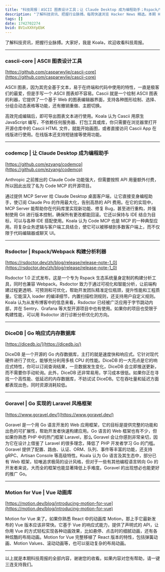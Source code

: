 ```yaml
---
title: "科技周报｜ASCII 图表设计工具；让 Claude Desktop 成为编程助手；Rspack/Webpack 构建分析利器"
description: "了解科技资讯、把握行业脉搏。每周快速浏览 Hacker News 精选。本期 Hacker Newsletter 地址：https://buttondown.com/hacker-newsletter/archive/hacker-newsletter-738/"
tags: []
date: 1742702274
bvid: BV1vXXhYpEbK
---
```

了解科技资讯，把握行业脉搏。大家好，我是 Koala，欢迎收看科技周报。

---
### cascii-core | ASCII 图表设计工具
[https://github.com/casparwylie/cascii-core](https://github.com/casparwylie/cascii-core)

ASCII 图表，因为其完全基于文本，易于在终端和代码中使用的特性，一直是极客们的最爱，但是手写一个 ASCII 图表却不容易。Cascii 就是一个绘制 ASCII 图表的利器，它提供了一个基于 Web 的图表编辑器界面，支持各种图形绘制、选择、分组合动态表格等功能，还有撤销重做、主题切换。

高效完成编辑后，即可导出图表文本进行使用。Koala 认为 Cascii 用原生 JavaScript 编写，不依赖任何服务器、打包工具或库，你只需要在浏览器里打开开源仓库中的 Cascii HTML 文件，就能开始画图，或者直接访问 Cascii App 在线版进行使用。在线版本还支持短链接等使用功能。

---
### codemcp | 让 Claude Desktop 成为编程助手
[https://github.com/ezyang/codemcp](https://github.com/ezyang/codemcp)

Anthropic 之前推出的 Claude Code 功能强大，但需要按照 API 用量额外付费，所以因此出现了名为 Code MCP 的开源项目。

通过提供 MCP Server 给 Claude Desktop 桌面客户端，让它直接变身编程助手，使订阅 Claude Pro 的作用最大化，告别高昂的 API 费用。在它的实现中，MCP Server 能帮助你在代码库里实现新功能、修复 Bug，甚至进行重构，并强制使用 Git 进行版本控制，确保所有更改都能回滚。它还以保持与 IDE 结合为目标，可以与各种 IDE 搭配使用。Koala 认为 Code MCP 也是 MCP 的一种典型应用。将复杂业务逻辑与客户端工具结合，使它可以被移植到多数客户端上，而不仅限于代码编辑器或聊天 UI。

---
### Rsdoctor | Rspack/Webpack 构建分析利器
[https://rsdoctor.dev/zh/blog/release/release-note-1_0](https://rsdoctor.dev/zh/blog/release/release-note-1_0)

Rsdoctor 1.0 正式发布，这是一个专为 Rspack 生态系统量身定制的构建分析工具，同时也兼容 Webpack。Rsdoctor 致力于通过可视化和智能分析，让前端构建过程更透明、可预测和可优化，帮助开发团队精准定位瓶颈，提升性能和工程质量。它能深入 loader 的编译细节，内置扫描检测规则，还支持用户自定义规则。Koala 认为从发布博客中的信息来看，Rsdoctor 已经被广泛应用于字节跳动内部，并在 Sentry、Grafana 等大型开源项目中也有使用。如果你的项目也受限于构建性能，可以用 Rsdoctor 进行诊断分析优化的方向。

---
### DiceDB | Go 响应式内存数据库
[https://dicedb.io/](https://dicedb.io/)

DiceDB 是一个开源的 Go 内存数据库，主打的就是速度快和响应式。它针对现代硬件进行了优化，能够充分利用多核 CPU 的性能。DiceDB 的一大亮点是它的响应式特性，你可以订阅查询结果，一旦数据发生变化，DiceDB 会立即推送更新，而不需要你手动轮询。此外，DiceDB 还非常易用，学习成本很低。如果你正在寻找一个高性能、低延迟的内存数据库，不妨试试 DiceDB。它在吞吐量和延迟方面都表现出色，同时资源消耗较低。

---
### Goravel | Go 实现的 Laravel 风格框架
[https://www.goravel.dev/](https://www.goravel.dev/)

Goravel 是一个用 Go 语言开发的 Web 应用框架，它的目标是提供完整的功能和出色的可扩展性，帮助开发者快速构建应用。Go 语言的 Web 框架也有不少，但如果你熟悉 PHP 中的热门框架 Laravel，那么 Goravel 会让你感到非常亲切，因为它在设计上借鉴了 Laravel 的很多理念，降低了 PHP 开发者学习 Go 的门槛。Goravel 提供了配置、路由、认证、ORM、队列、事件等丰富的功能，还支持 gRPC、Artisan Console 等高级特性。Koala 认为 Go 语言及其生态中，部分已有 Web 框架，较唯追求极简的设计风格，但对于一些有其他编程语言转向 Go 的开发者来说，大而全的框架也能显著降低上手难度。Goravel 的出现想必也能更好的推广 Go。

---
### Motion for Vue | Vue 动画库
[https://motion.dev/blog/introducing-motion-for-vue](https://motion.dev/blog/introducing-motion-for-vue)

Motion for Vue 来了。如果你熟悉 React 中的动画库 Motion，那上手它最新发布的 Vue 版本应该非常快。它基于 Vue 的响应式能力，提供了声明式的 API，让你用 Vue 的方式轻松实现各种动画效果，比如悬停、点击时的细腻动画，还有各种炫酷的布局动画。Motion for Vue 完整移植了 React 版本的特性，包括弹簧动画、Motion Values、滚动动画等，也可以驱动复杂的布局动画。

---

以上就是本期科技周报的全部内容，谢谢您的收看。如果内容对您有帮助，请一键三连支持我们。



